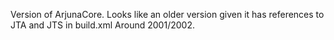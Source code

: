 Version of ArjunaCore. Looks like an older version given it has references to JTA and JTS in build.xml Around 2001/2002.
